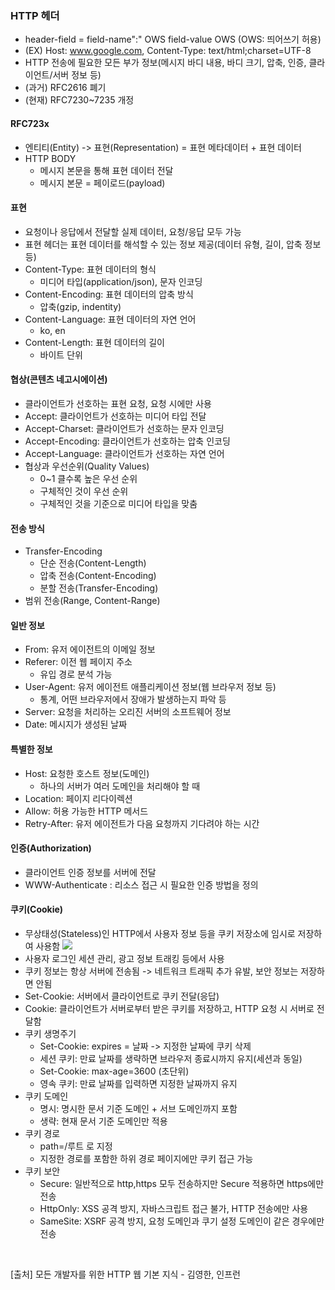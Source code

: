 ### HTTP 헤더
- header-field = field-name":" OWS field-value OWS (OWS: 띄어쓰기 허용)
- (EX) Host: www.google.com, Content-Type: text/html;charset=UTF-8
- HTTP 전송에 필요한 모든 부가 정보(메시지 바디 내용, 바디 크기, 압축, 인증, 클라이언트/서버 정보 등)
- (과거) RFC2616 폐기
- (현재) RFC7230~7235 개정

#### RFC723x
- 엔티티(Entity) -> 표현(Representation) = 표현 메타데이터 + 표현 데이터
- HTTP BODY 
  - 메시지 본문을 통해 표현 데이터 전달
  - 메시지 본문 = 페이로드(payload)

#### 표현
- 요청이나 응답에서 전달할 실제 데이터, 요청/응답 모두 가능
- 표현 헤더는 표현 데이터를 해석할 수 있는 정보 제공(데이터 유형, 길이, 압축 정보 등)
- Content-Type: 표현 데이터의 형식
  - 미디어 타입(application/json), 문자 인코딩
- Content-Encoding: 표현 데이터의 압축 방식
  - 압축(gzip, indentity)
- Content-Language: 표현 데이터의 자연 언어
  -  ko, en
- Content-Length: 표현 데이터의 길이
  -  바이트 단위

#### 협상(콘텐츠 네고시에이션)
- 클라이언트가 선호하는 표현 요청, 요청 시에만 사용
- Accept: 클라이언트가 선호하는 미디어 타입 전달
- Accept-Charset: 클라이언트가 선호하는 문자 인코딩
- Accept-Encoding: 클라이언트가 선호하는 압축 인코딩
- Accept-Language: 클라이언트가 선호하는 자연 언어
- 협상과 우선순위(Quality Values)
  - 0~1 클수록 높은 우선 순위
  - 구체적인 것이 우선 순위 
  - 구체적인 것을 기준으로 미디어 타입을 맞춤

#### 전송 방식
- Transfer-Encoding
  - 단순 전송(Content-Length)
  - 압축 전송(Content-Encoding)
  - 분할 전송(Transfer-Encoding)
- 범위 전송(Range, Content-Range)

#### 일반 정보
- From: 유저 에이전트의 이메일 정보
- Referer: 이전 웹 페이지 주소
  - 유입 경로 분석 가능
- User-Agent: 유저 에이전트 애플리케이션 정보(웹 브라우저 정보 등)
  - 통계, 어떤 브라우저에서 장애가 발생하는지 파악 등
- Server: 요청을 처리하는 오리진 서버의 소프트웨어 정보
- Date: 메시지가 생성된 날짜

#### 특별한 정보
- Host: 요청한 호스트 정보(도메인)
  - 하나의 서버가 여러 도메인을 처리해야 할 때
- Location: 페이지 리다이렉션
- Allow: 허용 가능한 HTTP 메서드
- Retry-After: 유저 에이전트가 다음 요청까지 기다려야 하는 시간

#### 인증(Authorization)
- 클라이언트 인증 정보를 서버에 전달
- WWW-Authenticate : 리소스 접근 시 필요한 인증 방법을 정의

#### 쿠키(Cookie)
- 무상태성(Stateless)인 HTTP에서 사용자 정보 등을 쿠키 저장소에 임시로 저장하여 사용함
![](https://velog.velcdn.com/images/psmin77/post/334b6993-982f-4cbc-813e-a40d10712af1/image.jpeg)
- 사용자 로그인 세션 관리, 광고 정보 트래킹 등에서 사용
- 쿠키 정보는 항상 서버에 전송됨 -> 네트워크 트래픽 추가 유발, 보안 정보는 저장하면 안됨 
- Set-Cookie: 서버에서 클라이언트로 쿠키 전달(응답)
- Cookie: 클라이언트가 서버로부터 받은 쿠키를 저장하고, HTTP 요청 시 서버로 전달함
- 쿠키 생명주기
  - Set-Cookie: expires = 날짜 -> 지정한 날짜에 쿠키 삭제
  - 세션 쿠키: 만료 날짜를 생략하면 브라우저 종료시까지 유지(세션과 동일)
  - Set-Cookie: max-age=3600 (초단위) 
  - 영속 쿠키: 만료 날짜를 입력하면 지정한 날짜까지 유지
- 쿠키 도메인
  - 명시: 명시한 문서 기준 도메인 + 서브 도메인까지 포함
  - 생략: 현재 문서 기준 도메인만 적용
- 쿠키 경로
  - path=/루트 로 지정 
  - 지정한 경로를 포함한 하위 경로 페이지에만 쿠키 접근 가능
- 쿠키 보안
  - Secure: 일반적으로 http,https 모두 전송하지만 Secure 적용하면 https에만 전송
  - HttpOnly: XSS 공격 방지, 자바스크립트 접근 불가, HTTP 전송에만 사용
  - SameSite: XSRF 공격 방지, 요청 도메인과 쿠기 설정 도메인이 같은 경우에만 전송
<br>

>
[출처] 모든 개발자를 위한 HTTP 웹 기본 지식 - 김영한, 인프런
